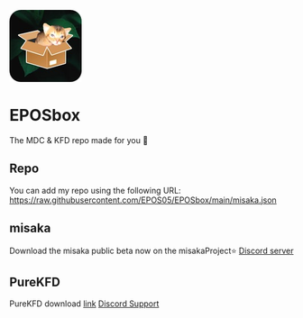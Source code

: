 ![Icon](https://raw.githubusercontent.com/EPOS05/EPOSbox/main/RepoAssets/leafEPOSbox_github.png)
# EPOSbox
The MDC & KFD repo made for you 🍃

## Repo
You can add my repo using the following URL: https://raw.githubusercontent.com/EPOS05/EPOSbox/main/misaka.json

## misaka
Download the misaka public beta now on the misakaProject⭐ [Discord server](https://discord.gg/vGByEU7UzX)

## PureKFD
PureKFD download [link](https://github.com/Lrdsnow/PureKFD/releases)
[Discord Support](https://discord.gg/hEua3xmgCp)
